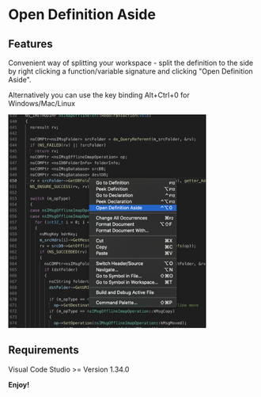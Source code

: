 # Open Definition Aside

## Features

Convenient way of splitting your workspace - split the definition to the side by right clicking a function/variable signature and clicking "Open Definition Aside".

Alternatively you can use the key binding Alt+Ctrl+0 for Windows/Mac/Linux

<img src="res/screenshot.png" width="400" />


## Requirements

Visual Code Studio >= Version 1.34.0

**Enjoy!**
